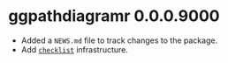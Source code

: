 # ggpathdiagramr 0.0.0.9000

* Added a `NEWS.md` file to track changes to the package.
* Add [`checklist`](https://inbo.github.io/checklist/) infrastructure.
